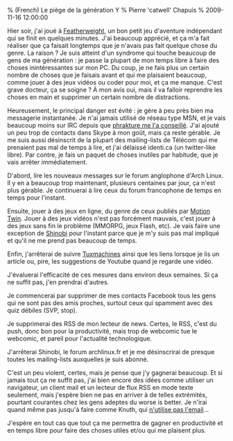 % (French) Le piège de la génération Y
% Pierre 'catwell' Chapuis
% 2009-11-16 12:00:00

<!--@
  description = "La génération Y perd beaucoup de temps en ligne."
-->


Hier soir, j'ai joué à [Featherweight](http://www.bigbluecup.com/yabb/index.php?topic=39327.0), un bon petit jeu d'aventure indépendant qui se finit en quelques minutes. J'ai beaucoup apprécié, et ça m'a fait réaliser que ça faisait longtemps que je n'avais pas fait quelque chose du genre. La raison ? Je suis atteint d'un syndrome qui touche beaucoup de gens de ma génération : je passe la plupart de mon temps libre à faire des choses inintéressantes sur mon PC. Du coup, je ne fais plus un certain nombre de choses que je faisais avant et qui me plaisaient beaucoup, comme jouer à des jeux vidéos ou coder pour moi, et ça me manque. C'est grave docteur, ça se soigne ? À mon avis oui, mais il va falloir reprendre les choses en main et supprimer un certain nombre de distractions.

Heureusement, le principal danger est évité : je gère à peu près bien ma messagerie instantanée. Je n'ai jamais utilisé de réseau type MSN, et je vais beaucoup moins sur IRC depuis que [phrakture me l'a conseillé](http://phraktured.net/becoming-a-morning-person.html#comment-6120694). J'ai ajouté un peu trop de contacts dans Skype à mon goût, mais ça reste gérable. Je me suis aussi désinscrit de la plupart des mailing-lists de Télécom qui me prenaient pas mal de temps à lire, et j'ai délaissé identi.ca (un twitter-like libre). Par contre, je fais un paquet de choses inutiles par habitude, que je vais arrêter immédiatement.

D'abord, lire les nouveaux messages sur le forum anglophone d'Arch Linux. Il y en a beaucoup trop maintenant, plusieurs centaines par jour, ça n'est plus gérable. Je continuerai à lire ceux du forum francophone de temps en temps pour l'instant.

Ensuite, jouer à des jeux en ligne, du genre de ceux publiés par [Motion Twin](http://www.motion-twin.com/). Jouer à des jeux vidéos n'est pas forcément mauvais, c'est jouer à des jeux sans fin le problème (MMORPG, jeux Flash, etc). Je vais faire une exception de [Shinobi](http://www.shinobi.fr/) pour l'instant parce que je m'y suis pas mal impliqué et qu'il ne me prend pas beaucoup de temps.

Enfin, j'arrêterai de suivre [Tuxmachines](http://www.tuxmachines.org/) ainsi que les liens lorsque je lis un article ou, pire, les suggestions de Youtube quand je regarde une vidéo.

J'évaluerai l'efficacité de ces mesures dans environ deux semaines. Si ça ne suffit pas, j'en prendrai d'autres.

Je commencerai par supprimer de mes contacts Facebook tous les gens qui ne sont pas des amis proches, surtout ceux qui spamment avec des quiz débiles (SVP, stop).

Je supprimerai des RSS de mon lecteur de news. Certes, le RSS, c'est du push, donc bon pour la productivité, mais trop de webcomic tue le webcomic, et pareil pour l'actualité technologique.

J'arrêterai Shinobi, le forum archlinux.fr et je me désinscrirai de presque toutes les mailing-lists auxquelles je suis abonné.

C'est un peu violent, certes, mais je pense que j'y gagnerai beaucoup. Et si jamais tout ça ne suffit pas, j'ai bien encore des idées comme utiliser un navigateur, un client mail et un lecteur de flux RSS en mode texte seulement, mais j'espère bien ne pas en arriver à de telles extrémités, pourtant courantes chez les gens adeptes du worse is better. Je n'irai quand même pas jusqu'à faire comme Knuth, qui [n'utilise pas l'email](http://www-cs-faculty.stanford.edu/%7Euno/email.html)...

J'espère en tout cas que tout ça me permettra de gagner en productivité et en temps libre pour faire des choses utiles et/ou qui me plaisent plus.
